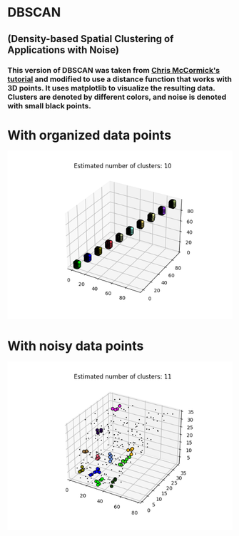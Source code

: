 # DBSCAN
## (Density-based Spatial Clustering of Applications with Noise)

### This version of DBSCAN was taken from [Chris McCormick's tutorial](https://medium.com/nearist-ai/dbscan-clustering-tutorial-dd6a9b637a4b) and modified to use a distance function that works with 3D points.  It uses matplotlib to visualize the resulting data.  Clusters are denoted by different colors, and noise is denoted with small black points.


# With organized data points
![DBSCAN_NO_NOISE](https://github.com/vism2889/RAS_PROJECTS/blob/master/images/Morgans_DBSCAN_no_noise.png?raw=true)

# With noisy data points
![DBSCAN_WITH_NOISE](https://github.com/vism2889/RAS_PROJECTS/blob/master/images/Morgans_DBSCAN_with_noisey_data.png?raw=true)
